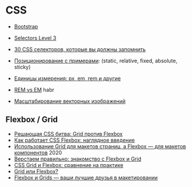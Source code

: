 # CSS

- [Bootstrap](bootstrap)

- [Selectors Level 3](https://www.w3.org/TR/selectors-3/#selectors)
- [30 CSS селекторов, которые вы должны запомнить](https://code.tutsplus.com/ru/tutorials/the-30-css-selectors-you-must-memorize--net-16048)

- [Позиционирование с примерами](https://www.w3schools.com/css/css_positioning.asp): (static, relative, fixed, absolute, sticky)
- [Единицы измерения: px, em, rem и другие](https://learn.javascript.ru/css-units)
- [REM vs EM](https://habr.com/ru/post/280125/) habr
- [Масштабирование векторных изображений](https://svg-art.ru/?p=1198)

## Flexbox / Grid
- [Решающая CSS битва: Grid против Flexbox](https://medium.com/@stasonmars/%D1%80%D0%B5%D1%88%D0%B0%D1%8E%D1%89%D0%B0%D1%8F-css-%D0%B1%D0%B8%D1%82%D0%B2%D0%B0-grid-%D0%BF%D1%80%D0%BE%D1%82%D0%B8%D0%B2-flexbox-8fee99ab6cbd)
- [Как работает CSS Flexbox: наглядное введение](https://tproger.ru/translations/how-css-flexbox-works/)
- [Использование Grid для макетов страниц, а Flexbox — для макетов компонентов](https://m.habr.com/ru/company/ruvds/blog/506774/) 2020
- [Верстаем правильно: знакомство с Flexbox и Grid](https://tproger.ru/translations/css-flexbox-grid/)
- [CSS Grid и Flexbox: сравнение на практике](http://htmlbook.ru/blog/css-grid-i-flexbox-sravnenie-na-praktike)
- [Grid или Flexbox?](https://habr.com/ru/company/ruvds/blog/448916/)
- [Flexbox и Grids — ваши лучшие друзья в макетировании](https://webformyself.com/flexbox-i-grids-vashi-luchshie-druzya-v-maketirovanii/)
